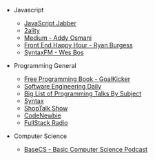 * Javascript

  * [JavaScript Jabber](https://devchat.tv/js-jabber)
  * [2ality](2ality.com/)
  * [Medium - Addy Osmani](https://medium.com/@addyosmani)
  * [Front End Happy Hour - Ryan Burgess](http://frontendhappyhour.com/)
  * [SyntaxFM - Wes Bos](https://syntax.fm/)

* Programming General

  * [Free Programming Book - GoalKicker](http://books.goalkicker.com/)
  * [Software Engineering Daily](https://softwareengineeringdaily.com/)
  * [Big List of Programming Talks By Subject](https://github.com/hellerve/programming-talks)
  * [Syntax](https://syntax.fm/)
  * [ShopTalk Show](http://shoptalkshow.com/)
  * [CodeNewbie](https://www.codenewbie.org/podcast)
  * [FullStack Radio](http://www.fullstackradio.com/)

* Computer Science

  * [BaseCS - Basic Computer Science Podcast](https://www.codenewbie.org/basecs)